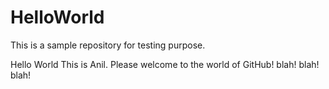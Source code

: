 # HelloWorld
This is a sample repository for testing purpose.

Hello World
This is Anil. Please welcome to the world of GitHub!
blah! blah! blah!
